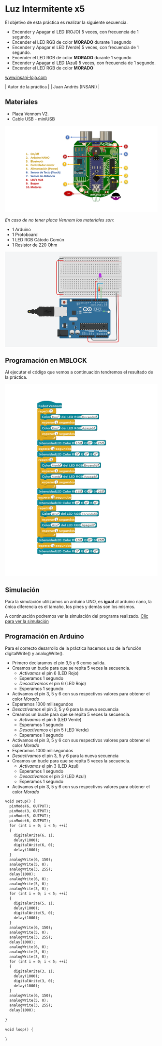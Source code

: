 # Luz Intermitente x5

El objetivo de esta práctica es realizar la siguiente secuencia.
- Encender y Apagar el LED (ROJO) 5 veces, con frecuencia de 1 segundo.
- Encender el LED RGB de color **MORADO** durante 1 segundo
- Encender y Apagar el LED (Verde) 5 veces, con frecuencia de 1 segundo.
- Encender el LED RGB de color **MORADO** durante 1 segundo
- Encender y Apagar el LED (Azul) 5 veces, con frecuencia de 1 segundo.
- Encender el LED RGB de color **MORADO**


www.insani-loja.com

| Autor de la práctica |
| Juan Andrés (INSANI) |


## Materiales
- Placa Vennom V2.
- Cable USB - miniUSB

![Placa de programacion Vennom](https://github.com/jandrs300/Bloques_M/blob/master/ejemplos_vennom/Version_2/placa-version2.png)

*En caso de no tener placa Vennom los materiales son:*
- 1 Arduino
- 1 Protoboard
- 1 LED RGB Cátodo Común
- 1 Resistor de 220 Ohm

![Placa arduino encender LED RGB catado](https://github.com/jandrs300/Bloques_M/blob/master/ejemplos_vennom/Version_2/luces_intermitentes_x5/luces_intermitentes_x5_c.PNG)


## Programación en MBLOCK
Al ejecutar el código que vemos a continuación tendremos el resultado de la práctica.

![programa en mblock luces intermitentes x5 LEDS Arduino](https://github.com/jandrs300/Bloques_M/blob/master/ejemplos_vennom/Version_2/luces_intermitentes_x5/luces_intermitentes_x5.png)


## Simulación
Para la simulación utilizamos un arduino UNO, es **igual** al arduino nano, la única diferencia es el tamaño, los pines y demás son los mismos.

A continuación podremos ver la simulación del programa realizado.  [Clic para ver la simulación](https://www.tinkercad.com/things/cEBX1utyiVz)


## Programación en Arduino
Para el correcto desarrollo de la práctica hacemos uso de la función digitalWrite() y analogWrite().


- Primero declaramos el pin 3,5 y 6 como salida.
- Creamos un bucle para que se repita 5 veces la secuencia.
   - *Activamos* el pin 6 (LED Rojo)
   - Esperamos 1 segundo
   - *Desactivamos* el pin 6 (LED Rojo)
   - Esperamos 1 segundo
- Activamos el pin 3, 5 y 6 con sus respectivos valores para obtener el color *Morado* 
- Esperamos 1000 milisegundos
- *Desactivamos* el pin 3, 5 y 6 para la nueva secuencia 
- Creamos un bucle para que se repita 5 veces la secuencia.
   - *Activamos* el pin 5 (LED Verde)
   - Esperamos 1 segundo
   - *Desactivamos* el pin 5 (LED Verde)
   - Esperamos 1 segundo
- Activamos el pin 3, 5 y 6 con sus respectivos valores para obtener el color *Morado* 
- Esperamos 1000 milisegundos
- *Desactivamos* el pin 3, 5 y 6 para la nueva secuencia 
- Creamos un bucle para que se repita 5 veces la secuencia.
   - *Activamos* el pin 3 (LED Azul)
   - Esperamos 1 segundo
   - *Desactivamos* el pin 3 (LED Azul)
   - Esperamos 1 segundo
- Activamos el pin 3, 5 y 6 con sus respectivos valores para obtener el color *Morado* 



```
void setup() {
  pinMode(6, OUTPUT);
  pinMode(3, OUTPUT);
  pinMode(5, OUTPUT);
  pinMode(6, OUTPUT);
  for (int i = 0; i < 5; ++i)
  {
    digitalWrite(6, 1);
    delay(1000);
    digitalWrite(6, 0);
    delay(1000);
  }
  analogWrite(6, 150);
  analogWrite(5, 0);
  analogWrite(3, 255);
  delay(1000);
  analogWrite(6, 0);
  analogWrite(5, 0);
  analogWrite(3, 0);
  for (int i = 0; i < 5; ++i)
  {
    digitalWrite(5, 1);
    delay(1000);
    digitalWrite(5, 0);
    delay(1000);
  }
  analogWrite(6, 150);
  analogWrite(5, 0);
  analogWrite(3, 255);
  delay(1000);
  analogWrite(6, 0);
  analogWrite(5, 0);
  analogWrite(3, 0);
  for (int i = 0; i < 5; ++i)
  {
    digitalWrite(3, 1);
    delay(1000);
    digitalWrite(3, 0);
    delay(1000);
  }
  analogWrite(6, 150);
  analogWrite(5, 0);
  analogWrite(3, 255);
  delay(1000);

}

void loop() {

}

```

